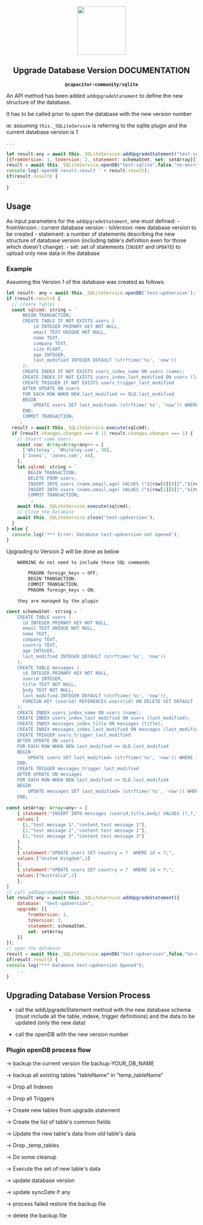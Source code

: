 <p align="center"><br><img src="https://user-images.githubusercontent.com/236501/85893648-1c92e880-b7a8-11ea-926d-95355b8175c7.png" width="128" height="128" /></p>
<h2 align="center">Upgrade Database Version DOCUMENTATION</h2>
<p align="center"><strong><code>@capacitor-community/sqlite</code></strong></p>

An API method has been added `addUpgradeStatement` to define the new structure of the database.

It has to be called prior to open the database with the new version number

ie: assuming `this._SQLiteService` is referring to the sqlite plugin and the current database version is 1

```js
...

let result:any = await this._SQLiteService.addUpgradeStatement("test-sqlite",
[{fromVersion: 1, toVersion: 2, statement: schemaStmt, set: setArray}]);
result = await this._SQLiteService.openDB("test-sqlite",false,"no-encryption",2);
console.log('openDB result.result ' + result.result);
if(result.result) {
    ...
}
```

## Usage

As input parameters for the `addUpgradeStatement`, one must defined: - fromVersion : current database version - toVersion: new database version to be created - statement: a number of statements describing the new structure of database version (including table's definition even for those which doesn't change). - set: set of statements (`INSERT` and `UPDATE`) to upload only new data in the database

### Example

Assuming the Version 1 of the database was created as follows:

```js
let result: any = await this._SQLiteService.openDB('test-updversion');
if (result.result) {
  // create tables
  const sqlcmd: string = `
      BEGIN TRANSACTION;
      CREATE TABLE IF NOT EXISTS users (
          id INTEGER PRIMARY KEY NOT NULL,
          email TEXT UNIQUE NOT NULL,
          name TEXT,
          company TEXT,
          size FLOAT,
          age INTEGER,
          last_modified INTEGER DEFAULT (strftime('%s', 'now'))    
      );
      CREATE INDEX IF NOT EXISTS users_index_name ON users (name);
      CREATE INDEX IF NOT EXISTS users_index_last_modified ON users (last_modified);
      CREATE TRIGGER IF NOT EXISTS users_trigger_last_modified
      AFTER UPDATE ON users
      FOR EACH ROW WHEN NEW.last_modified <= OLD.last_modified
      BEGIN
          UPDATE users SET last_modified= (strftime('%s', 'now')) WHERE id=OLD.id;
      END;
      COMMIT TRANSACTION;
    `;
  result = await this._SQLiteService.execute(sqlcmd);
  if (result.changes.changes === 0 || result.changes.changes === 1) {
    // Insert some Users
    const row: Array<Array<any>> = [
      ['Whiteley', 'Whiteley.com', 30],
      ['Jones', 'Jones.com', 44],
    ];
    let sqlcmd: string = `
        BEGIN TRANSACTION;
        DELETE FROM users;
        INSERT INTO users (name,email,age) VALUES ("${row[0][0]}","${row[0][1]}",${row[0][2]});
        INSERT INTO users (name,email,age) VALUES ("${row[1][0]}","${row[1][1]}",${row[1][2]});
        COMMIT TRANSACTION;
        `;
    await this._SQLiteService.execute(sqlcmd);
    // Close the Database
    await this._SQLiteService.close('test-updversion');
  }
} else {
  console.log('*** Error: Database test-updversion not opened');
}
```

Upgrading to Version 2 will be done as below

        WARNING do not need to include these SQL commands

```js
        PRAGMA foreign_keys = OFF;
        BEGIN TRANSACTION;
        COMMIT TRANSACTION;
        PRAGMA foreign_keys = ON;
```

        they are managed by the plugin

```js
const schemaStmt: string = `
    CREATE TABLE users (
      id INTEGER PRIMARY KEY NOT NULL,
      email TEXT UNIQUE NOT NULL,
      name TEXT,
      company TEXT,
      country TEXT,
      age INTEGER,
      last_modified INTEGER DEFAULT (strftime('%s', 'now'))
    );
    CREATE TABLE messages (
      id INTEGER PRIMARY KEY NOT NULL,
      userid INTEGER,
      title TEXT NOT NULL,
      body TEXT NOT NULL,
      last_modified INTEGER DEFAULT (strftime('%s', 'now')),
      FOREIGN KEY (userid) REFERENCES users(id) ON DELETE SET DEFAULT
    );
    CREATE INDEX users_index_name ON users (name);
    CREATE INDEX users_index_last_modified ON users (last_modified);
    CREATE INDEX messages_index_title ON messages (title);
    CREATE INDEX messages_index_last_modified ON messages (last_modified);
    CREATE TRIGGER users_trigger_last_modified
    AFTER UPDATE ON users
    FOR EACH ROW WHEN NEW.last_modified <= OLD.last_modified
    BEGIN
        UPDATE users SET last_modified= (strftime('%s', 'now')) WHERE id=OLD.id;
    END;
    CREATE TRIGGER messages_trigger_last_modified
    AFTER UPDATE ON messages
    FOR EACH ROW WHEN NEW.last_modified <= OLD.last_modified
    BEGIN
        UPDATE messages SET last_modified= (strftime('%s', 'now')) WHERE id=OLD.id;
    END;
    `
const setArray: Array<any> = [
    { statement:"INSERT INTO messages (userid,title,body) VALUES (?,?,?);",
    values:[
      [1,"test message 1","content test message 1"],
      [2,"test message 2","content test message 2"],
      [1,"test message 3","content test message 3"]
    ]
    },
    { statement:"UPDATE users SET country = ?  WHERE id = ?;",
    values:["United Kingdom",1]
    },
    { statement:"UPDATE users SET country = ?  WHERE id = ?;",
    values:["Australia",2]
    },
]
// call addUpgradeStatement
let result:any = await this._SQLiteService.addUpgradeStatement({
    database: "test-updversion",
    upgrade: [{
        fromVersion: 1,
        toVersion: 2,
        statement: schemaStmt,
        set: setArray
    }]
});
// open the database
result = await this._SQLiteService.openDB("test-updversion",false,"no-encryption",2);
if(result.result) {
console.log("*** Database test-updversion Opened");
    ...
}
```

## Upgrading Database Version Process

- call the addUpgradeStatement method with the new database schema (must include all the table, indexe, trigger definitions) and the data to be updated (only the new data)

- call the openDB with the new version number

### Plugin openDB process flow

-> backup the current version file backup-YOUR_DB_NAME

-> backup all existing tables "tableName" in "temp_tableName"

-> Drop all Indexes

-> Drop all Triggers

-> Create new tables from upgrade.statement

-> Create the list of table's common fields

-> Update the new table's data from old table's data

-> Drop \_temp_tables

-> Do some cleanup

-> Execute the set of new table's data

-> update database version

-> update syncDate if any

-> process failed restore the backup file

-> delete the backup file
